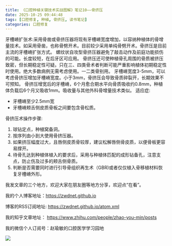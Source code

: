 ```yaml
---
title: 《口腔种植关键技术实战图解》笔记10——骨挤压
date: 2025-10-25 09:44:48
tags: [口腔修复, 种植, 骨挤压, 读书笔记]
categories: 口腔修复
---
```

牙槽嵴扩张术:采用骨凿或骨挤压器将现有牙槽嵴宽度增加，以容纳种植体的骨增量技术。如采用骨凿，也称骨劈开术。目前较少采用单纯骨劈开术。骨挤压是目前主流的牙槽嵴扩张方式。
螺纹状自攻型骨挤压器避免了敲击动作及前庭功能损伤的可能。长度较短，在后牙区可应用。
骨挤压还可使种植骨孔周围的骨质被挤压致密，但长期稳定性可疑。只在三、四类骨术者判断可能严重影响植体初期稳定性时使用。绝大多数病例无需考虑使用。一二类骨别用。
牙槽嵴宽度3-5mm，可以考虑骨挤压增加牙槽嵴宽度。小于3mm，骨挤压会导致骨质碎裂开，长期效果不可预知。
骨挤压增宽后的牙槽嵴，6个月愈合期水平向骨质吸收约0.8mm，种植体负载后6个月又吸收1mm。吸收量与其他外科骨增量技术类似。
适应症:
- 牙槽嵴至少2.5mm宽
- 牙槽嵴颊舌侧皮质骨板之间要包含骨松质。

骨挤压术操作步骤:
1. 球钻定点，种植窝备洞。
2. 按序列由小到大使用骨挤压器。
3. 如果挤压幅度过大，且唇侧皮质骨较厚，建议松解唇侧骨皮质，以便骨板更容易撑开。
4. 待骨孔达到种植体植入的要求后，采用与种植体匹配的成形钻备孔，注意支点，防止伤及过多的颊舌侧骨质。
5. 判断是否需要同时进行引导骨组织再生术（GBR)或者仅仅植入骨移植材料恢复牙槽嵴外形。





我发文章的三个地方，欢迎大家在朋友圈等地方分享，欢迎点“在看”。

我的个人博客地址：https://zwdnet.github.io

博客的RSS订阅地址: https://zwdnet.github.io/atom.xml

我的知乎文章地址： https://www.zhihu.com/people/zhao-you-min/posts

我的微信个人订阅号：赵瑜敏的口腔医学学习园地

![](https://zymblog-1258069789.cos.ap-chengdu.myqcloud.com/other/wx.jpg)
